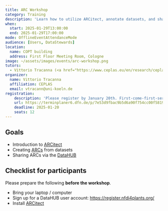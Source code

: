 ```yaml
---
title: ARC Workshop
category: Training
description: 'Learn how to utilize ARCitect, annotate datasets, and share them via the DataHUB.'
when:
  start: 2025-01-29T13:00:00
  end: 2025-01-29T17:00:00
mode: OfflineEventAttendanceMode
audience: [Users, DataStewards]
location:
  name: COPT building
  address: First Floor Meeting Room, Cologne
image: ~/assets/images/events/arc-workshop.png
tutors:
  - Vittorio Tracanna (<a href="https://www.ceplas.eu/en/research/ceplas-data" target="_blank">CEPLAS Data</a>)
organizer:
  name: Vittorio Tracanna
  affiliation: CEPLAS
  email: vtracann@uni-koeln.de
registration:
    description: 'Please register by January 20th. First-come-first-serve basis. Seats are limited.' 
    url: https://terminplaner6.dfn.de/p/7e53d9fbac9b5d6a90f754cc00f58193-1036764
    deadline: 2025-01-20
    seats: 12
---
```


## Goals

- Introduction to <a href="https://nfdi4plants.github.io/nfdi4plants.knowledgebase/arcitect/" target="_blank">ARCitect</a>
- Creating <a href="https://arc-rdm.org/" target="_blank">ARCs</a> from datasets
- Sharing ARCs via the <a href="https://nfdi4plants.org/nfdi4plants.knowledgebase/datahub" target="_blank">DataHUB</a>

## Checklist for participants

Please prepare the following **before the workshop**.

- Bring your laptop / computer
- Sign up for a DataHUB user account: https://register.nfdi4plants.org/
- Install <a href="https://nfdi4plants.github.io/nfdi4plants.knowledgebase/arcitect/" target="_blank">ARCitect</a>
